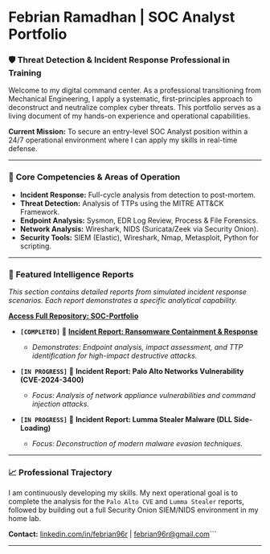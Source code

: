 # Febrian Ramadhan | SOC Analyst Portfolio

### 🛡️ **Threat Detection & Incident Response Professional in Training**

Welcome to my digital command center. As a professional transitioning from Mechanical Engineering, I apply a systematic, first-principles approach to deconstruct and neutralize complex cyber threats. This portfolio serves as a living document of my hands-on experience and operational capabilities.

**Current Mission:** To secure an entry-level SOC Analyst position within a 24/7 operational environment where I can apply my skills in real-time defense.

---

### 🔹 **Core Competencies & Areas of Operation**

*   **Incident Response:** Full-cycle analysis from detection to post-mortem.
*   **Threat Detection:** Analysis of TTPs using the MITRE ATT&CK Framework.
*   **Endpoint Analysis:** Sysmon, EDR Log Review, Process & File Forensics.
*   **Network Analysis:** Wireshark, NIDS (Suricata/Zeek via Security Onion).
*   **Security Tools:** SIEM (Elastic), Wireshark, Nmap, Metasploit, Python for scripting.

---

### 📁 **Featured Intelligence Reports**

*This section contains detailed reports from simulated incident response scenarios. Each report demonstrates a specific analytical capability.*

**[Access Full Repository: SOC-Portfolio](https://github.com/febrian96r/SOC-Portfolio)**

*   **`[COMPLETED]`** 📄 **[Incident Report: Ransomware Containment & Response](https://github.com/febrian96r/SOC-Portfolio/blob/main/Incident_Report_Ransomware_SOC145.pdf)**
    *   *Demonstrates: Endpoint analysis, impact assessment, and TTP identification for high-impact destructive attacks.*

*   **`[IN PROGRESS]`** 📄 **Incident Report: Palo Alto Networks Vulnerability (CVE-2024-3400)**
    *   *Focus: Analysis of network appliance vulnerabilities and command injection attacks.*

*   **`[IN PROGRESS]`** 📄 **Incident Report: Lumma Stealer Malware (DLL Side-Loading)**
    *   *Focus: Deconstruction of modern malware evasion techniques.*

---

### 📈 **Professional Trajectory**

I am continuously developing my skills. My next operational goal is to complete the analysis for the `Palo Alto CVE` and `Lumma Stealer` reports, followed by building out a full Security Onion SIEM/NIDS environment in my home lab.

**Contact:** [linkedin.com/in/febrian96r](https://www.linkedin.com/in/febrian96r/) | febrian96r@gmail.com```

---

